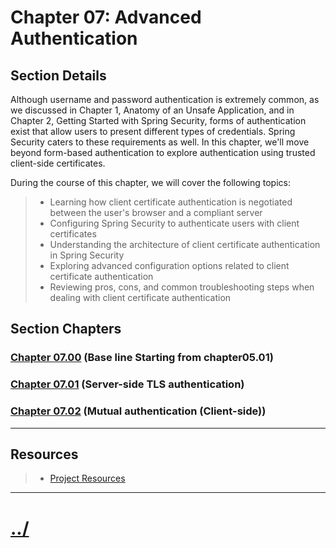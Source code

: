 # Chapter 07: Advanced Authentication


## Section Details

Although username and password authentication is extremely common, as we discussed in
Chapter 1, Anatomy of an Unsafe Application, and in Chapter 2, Getting Started with Spring
Security, forms of authentication exist that allow users to present different types of
credentials. Spring Security caters to these requirements as well. In this chapter, we'll move
beyond form-based authentication to explore authentication using trusted client-side
certificates.

During the course of this chapter, we will cover the following topics:
> * Learning how client certificate authentication is negotiated between the user's browser and a compliant server
> * Configuring Spring Security to authenticate users with client certificates
> * Understanding the architecture of client certificate authentication in Spring Security
> * Exploring advanced configuration options related to client certificate authentication
> * Reviewing pros, cons, and common troubleshooting steps when dealing with client certificate authentication

## Section Chapters

### [Chapter 07.00](./chapter07.00/README.md) (Base line Starting from chapter05.01)

### [Chapter 07.01](./chapter07.01/README.md) (Server-side TLS authentication)

### [Chapter 07.02](./chapter07.02/README.md) (Mutual authentication (Client-side))


---

## Resources
> * [Project Resources](../docs/resources.md)


---

# [../](../README.md)
